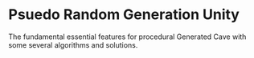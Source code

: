 # Psuedo Random Generation Unity
 The fundamental essential features for procedural Generated Cave with some several algorithms and solutions.
